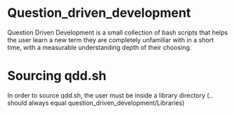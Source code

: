 # Question_driven_development
Question Driven Development is a small collection of bash scripts that helps the user learn a new term they are completely unfamiliar with in a short time, with a measurable understanding depth of their choosing.

# Sourcing qdd.sh
In order to source qdd.sh, the user must be inside a library directory (.. should always equal question_driven_development/Libraries)
